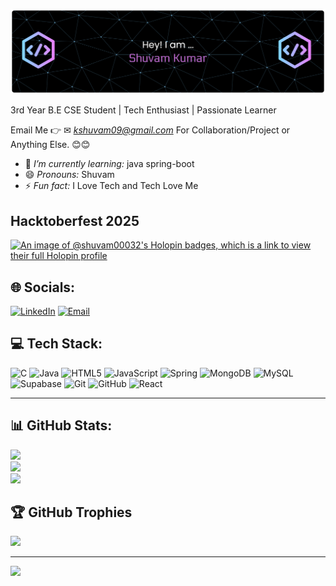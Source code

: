 <p align="center">
  <img src="https://raw.githubusercontent.com/Shuvam00032/Shuvam00032/main/image/github-header-banner.png" alt="Hello World! I'm Shuvam Kumar" width="1000"/>
</p>
3rd Year B.E CSE Student | Tech Enthusiast | Passionate Learner

Email Me 👉 ✉ *kshuvam09@gmail.com* For Collaboration/Project or Anything Else. 😊😊

- 🌱 *I’m currently learning:* java spring-boot
- 😄 *Pronouns:* Shuvam
- ⚡ *Fun fact:* I Love Tech and Tech Love Me
## Hacktoberfest 2025
[![An image of @shuvam00032's Holopin badges, which is a link to view their full Holopin profile](https://holopin.me/shuvam00032)](https://holopin.io/@shuvam00032)

## 🌐 Socials:
[![LinkedIn](https://img.shields.io/badge/LinkedIn-0A66C2?style=for-the-badge&logo=linkedin&logoColor=white)](https://linkedin.com/in/shuvam-kumar-a8273428b) [![Email](https://img.shields.io/badge/Email-D14836?style=for-the-badge&logo=gmail&logoColor=white)](mailto:kshuvam09@gmail.com) 

## 💻 Tech Stack:
![C](https://img.shields.io/badge/c-%2300599C.svg?style=for-the-badge&logo=c&logoColor=white) 
![Java](https://img.shields.io/badge/java-%23ED8B00.svg?style=for-the-badge&logo=openjdk&logoColor=white) 
![HTML5](https://img.shields.io/badge/html5-%23E34F26.svg?style=for-the-badge&logo=html5&logoColor=white) 
![JavaScript](https://img.shields.io/badge/javascript-%23323330.svg?style=for-the-badge&logo=javascript&logoColor=%23F7DF1E) 
![Spring](https://img.shields.io/badge/spring-%236DB33F.svg?style=for-the-badge&logo=spring&logoColor=white) 
![MongoDB](https://img.shields.io/badge/MongoDB-%234ea94b.svg?style=for-the-badge&logo=mongodb&logoColor=white) 
![MySQL](https://img.shields.io/badge/mysql-4479A1.svg?style=for-the-badge&logo=mysql&logoColor=white) 
![Supabase](https://img.shields.io/badge/Supabase-3ECF8E?style=for-the-badge&logo=supabase&logoColor=white) 
![Git](https://img.shields.io/badge/git-%23F05033.svg?style=for-the-badge&logo=git&logoColor=white) 
![GitHub](https://img.shields.io/badge/github-%23121011.svg?style=for-the-badge&logo=github&logoColor=white) 
![React](https://img.shields.io/badge/react-%2320232a.svg?style=for-the-badge&logo=react&logoColor=%2361DAFB)

---



## 📊 GitHub Stats:
![](https://github-readme-stats.vercel.app/api?username=Shuvam00032&theme=github_dark&hide_border=false&include_all_commits=false&count_private=false)<br/>
![](https://nirzak-streak-stats.vercel.app/?user=Shuvam00032&theme=github_dark&hide_border=false)<br/>
![](https://github-readme-stats.vercel.app/api/top-langs/?username=Shuvam00032&theme=github_dark&hide_border=false&include_all_commits=false&count_private=false&layout=compact)

## 🏆 GitHub Trophies
![](https://github-profile-trophy.vercel.app/?username=Shuvam00032&theme=dark_title&no-frame=false&no-bg=true&margin-w=4)



---
[![](https://visitcount.itsvg.in/api?id=Shuvam00032&icon=0&color=0)](https://visitcount.itsvg.in)

